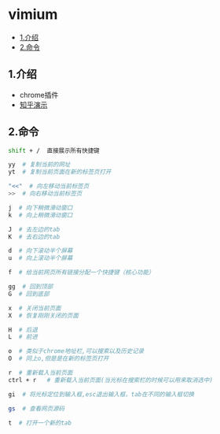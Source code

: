 # vimium

<!-- vim-markdown-toc Marked -->

* [1.介绍](#1.介绍)
* [2.命令](#2.命令)

<!-- vim-markdown-toc -->

## 1.介绍

- chrome插件
- [知乎演示](https://zhuanlan.zhihu.com/p/38179086)

## 2.命令

```sh
shift + /  直接展示所有快捷键

yy  # 复制当前的网址
yt  # 复制当前页面在新的标签页打开

"<<"  # 向左移动当前标签页
>>  # 向右移动当前标签页

j  # 向下稍微滑动窗口
k  # 向上稍微滑动窗口

J  # 去左边的tab
K  # 去右边的tab

d  # 向下滚动半个屏幕
u  # 向上滚动半个屏幕

f  # 给当前网页所有链接分配一个快捷键（核心功能）

gg  # 回到顶部
G  # 回到底部

x  # 关闭当前页面
X  # 恢复刚刚关闭的页面

H  # 后退
L  # 前进

o  # 类似于chrome地址栏,可以搜索以及历史记录
O  # 同上o,但是是在新的标签页打开

r  # 重新载入当前页面
ctrl + r   # 重新载入当前页面(当光标在搜索栏的时候可以用来取消选中)

gi  # 将光标定位到输入框,esc退出输入框，tab在不同的输入框切换

gs  # 查看网页源码

t  # 打开一个新的tab
```
